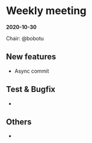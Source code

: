 # Weekly meeting

**2020-10-30**

Chair: @bobotu 

## New features

* Async commit


## Test & Bugfix
  * 

## Others
  * 
